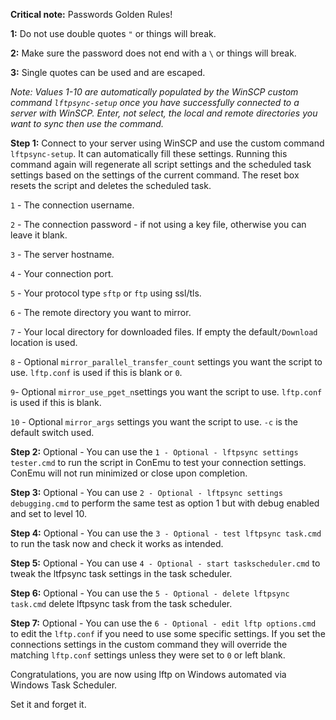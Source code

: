 **Critical note:** Passwords Golden Rules!

**1:** Do not use double quotes `"` or things will break.

**2:** Make sure the password does not end with a `\` or things will break.

**3:** Single quotes can be used and are escaped.

*Note: Values 1-10 are automatically populated by the WinSCP custom command `lftpsync-setup` once you have successfully connected to a server with WinSCP. Enter, not select, the local and remote directories you want to sync then use the command.*

**Step 1:** Connect to your server using WinSCP and use the custom command `lftpsync-setup`. It can automatically fill these settings. Running this command again will regenerate all script settings and the scheduled task settings based on the settings of the current command. The reset box resets the script and deletes the scheduled task.

`1` - The connection username.

`2` - The connection password - if not using a key file, otherwise you can leave it blank.

`3` - The server hostname.

`4` - Your connection port.

`5` - Your protocol type `sftp` or `ftp` using ssl/tls.

`6` - The remote directory you want to mirror.

`7` - Your local directory for downloaded files. If empty the default`/Download` location is used.

`8` - Optional `mirror_parallel_transfer_count` settings you want the script to use. `lftp.conf` is used if this is blank or `0`.

`9`- Optional `mirror_use_pget_n`settings you want the script to use. `lftp.conf` is used if this is blank.

`10` - Optional `mirror_args` settings you want the script to use. `-c` is the default switch used.

**Step 2:** Optional - You can use the `1 - Optional - lftpsync settings tester.cmd` to run the script in ConEmu to test your connection settings. ConEmu will not run minimized or close upon completion.

**Step 3:** Optional - You can use `2 - Optional - lftpsync settings debugging.cmd` to perform the same test as option 1 but with debug enabled and set to level 10.

**Step 4:** Optional - You can use the `3 - Optional - test lftpsync task.cmd` to run the task now and check it works as intended.

**Step 5:** Optional - You can use `4 - Optional - start taskscheduler.cmd` to tweak the ltfpsync task settings in the task scheduler.

**Step 6:** Optional - You can use the `5 - Optional - delete lftpsync task.cmd` delete lftpsync task from the task scheduler.

**Step 7:** Optional - You can use the `6 - Optional - edit lftp options.cmd` to edit the `lftp.conf` if you need to use some specific settings. If you set the connections settings in the custom command they will override the matching `lftp.conf` settings unless they were set to `0` or left blank.

Congratulations, you are now using lftp on Windows automated via Windows Task Scheduler.

Set it and forget it.
